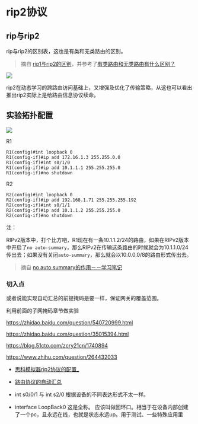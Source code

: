 # rip2协议

## rip与rip2

rip与rip2的区别表，这也是有类和无类路由的区别。

> 摘自 [rip1与rip2的区别](https://zhidao.baidu.com/question/5214089.html)，并参考了[有类路由和无类路由有什么区别？](https://learningnetwork.cisco.com/thread/15719)

![](https://i.postimg.cc/SxRNHSJk/b660.png)

rip2在动态学习的跨路由访问基础上，又增强及优化了传输策略，从这也可以看出推出rip2实际上是给路由信息协议续命。

## 实验拓扑配置

![](https://i.postimg.cc/tRnFZ2qM/Snipaste-2019-10-15-21-38-09.png)

R1

```ios
R1(config)#int loopback 0
R1(config-if)#ip add 172.16.1.3 255.255.0.0
R1(config-if)#int s0/1/0
R1(config-if)#ip add 10.1.1.1 255.255.255.0
R1(config-if)#no shutdown
```
R2

```ios
R2(config)#int loopback 0
R2(config-if)#ip add 192.168.1.71 255.255.255.192
R2(config-if)#int s0/1/1
R2(config-if)#ip add 10.1.1.2 255.255.255.0
R2(config-if)#no shutdown
```


注：

RIPv2版本中，打个比方吧，R1现在有一条10.1.1.2/24的路由，如果在RIPv2版本中开启了`no auto-summary`，那么RIPv2在传输这条路由的时候就会为10.1.1.0/24传出去；如果没有关闭`auto-summary`，那么就会以10.0.0.0/8的路由形式传出去。

> 摘自 [no auto summary的作用－－学习笔记](https://blog.51cto.com/zcry21cn/1740894)






### 切入点

或者说能实现自动汇总的前提掩码是要一样，保证网关的覆盖范围。

利用前面的子网掩码章节做实验

https://zhidao.baidu.com/question/540720999.html

https://zhidao.baidu.com/question/35015394.html

https://blog.51cto.com/zcry21cn/1740894

https://www.zhihu.com/question/264432033

* [思科模拟器rip2协议的配置_](https://jingyan.baidu.com/article/17bd8e522e5b8c85ab2bb8d2.html)
* [路由协议的自动汇总](https://zhidao.baidu.com/question/521435066.html)


* int s0/0/1 与 int s2/0 根据设备的不同表达形式不太一样。
* interface LoopBack0 这是全称。 应该叫做回环口。相当于在设备内部创建了一个pc，且永远在线，也就是状态永远up。用于测试、一些特殊应用里

